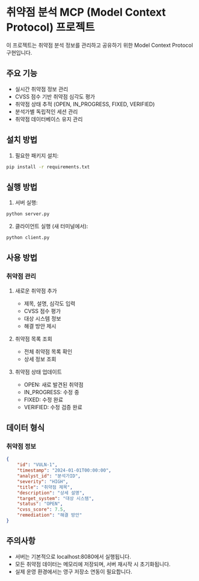 # 취약점 분석 MCP (Model Context Protocol) 프로젝트

이 프로젝트는 취약점 분석 정보를 관리하고 공유하기 위한 Model Context Protocol 구현입니다.

## 주요 기능

- 실시간 취약점 정보 관리
- CVSS 점수 기반 취약점 심각도 평가
- 취약점 상태 추적 (OPEN, IN_PROGRESS, FIXED, VERIFIED)
- 분석가별 독립적인 세션 관리
- 취약점 데이터베이스 유지 관리

## 설치 방법

1. 필요한 패키지 설치:
```bash
pip install -r requirements.txt
```

## 실행 방법

1. 서버 실행:
```bash
python server.py
```

2. 클라이언트 실행 (새 터미널에서):
```bash
python client.py
```

## 사용 방법

### 취약점 관리
1. 새로운 취약점 추가
   - 제목, 설명, 심각도 입력
   - CVSS 점수 평가
   - 대상 시스템 정보
   - 해결 방안 제시

2. 취약점 목록 조회
   - 전체 취약점 목록 확인
   - 상세 정보 조회

3. 취약점 상태 업데이트
   - OPEN: 새로 발견된 취약점
   - IN_PROGRESS: 수정 중
   - FIXED: 수정 완료
   - VERIFIED: 수정 검증 완료

## 데이터 형식

### 취약점 정보
```json
{
    "id": "VULN-1",
    "timestamp": "2024-01-01T00:00:00",
    "analyst_id": "분석가ID",
    "severity": "HIGH",
    "title": "취약점 제목",
    "description": "상세 설명",
    "target_system": "대상 시스템",
    "status": "OPEN",
    "cvss_score": 7.5,
    "remediation": "해결 방안"
}
```

## 주의사항

- 서버는 기본적으로 localhost:8080에서 실행됩니다.
- 모든 취약점 데이터는 메모리에 저장되며, 서버 재시작 시 초기화됩니다.
- 실제 운영 환경에서는 영구 저장소 연동이 필요합니다. 